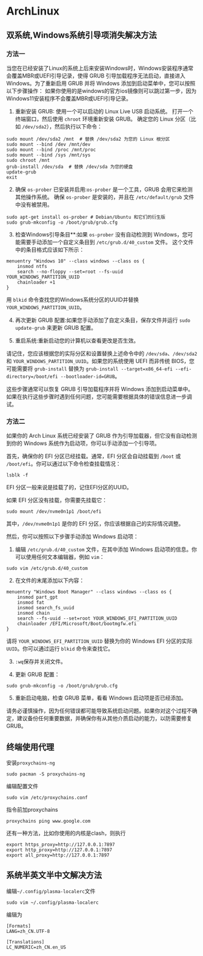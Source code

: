 # ArchLinux
## 双系统,Windows系统引导项消失解决方法
### 方法一
当您在已经安装了Linux的系统上后来安装Windows时，Windows安装程序通常会覆盖MBR或UEFI引导记录，使得 GRUB 引导加载程序无法启动，直接进入 Windows。为了重新启用 GRUB 并将 Windows 添加到启动菜单中，您可以按照以下步骤操作：
如果你使用的是windows的官方ios镜像则可以跳过第一步，因为Windows11安装程序不会覆盖MBR或UEFI引导记录。
1. 重新安装 GRUB:
使用一个可以启动的 Linux Live USB 启动系统。
打开一个终端窗口，然后使用 `chroot` 环境重新安装 GRUB。
确定您的 Linux 分区（比如 `/dev/sda2`），然后执行以下命令：
```
sudo mount /dev/sda2 /mnt  # 替换 /dev/sda2 为您的 Linux 根分区
sudo mount --bind /dev /mnt/dev
sudo mount --bind /proc /mnt/proc
sudo mount --bind /sys /mnt/sys
sudo chroot /mnt
grub-install /dev/sda  # 替换 /dev/sda 为您的硬盘
update-grub
exit
```
2. 确保 `os-prober` 已安装并启用:`os-prober` 是一个工具，GRUB 会用它来检测其他操作系统。
确保 `os-prober` 是安装的，并且在 `/etc/default/grub` 文件中没有被禁用。
```
sudo apt-get install os-prober # Debian/Ubuntu 和它们的衍生版
sudo grub-mkconfig -o /boot/grub/grub.cfg
```
3. 检查Windows引导条目**:如果 `os-prober` 没有自动检测到 Windows，您可能需要手动添加一个自定义条目到 `/etc/grub.d/40_custom` 文件。
这个文件中的条目格式应该如下所示：
```
menuentry "Windows 10" --class windows --class os {
    insmod ntfs
    search --no-floppy --set=root --fs-uuid YOUR_WINDOWS_PARTITION_UUID
    chainloader +1
}
```
用 `blkid` 命令查找您的Windows系统分区的UUID并替换 `YOUR_WINDOWS_PARTITION_UUID`。

4. 再次更新 GRUB 配置:如果您手动添加了自定义条目，保存文件并运行 `sudo update-grub` 来更新 GRUB 配置。

5. 重启系统:重新启动您的计算机以查看更改是否生效。

请记住，您应该根据您的实际分区和设置替换上述命令中的 `/dev/sda`、`/dev/sda2` 和 `YOUR_WINDOWS_PARTITION_UUID`。如果您的系统使用 UEFI 而非传统 BIOS，您可能需要将 `grub-install` 替换为 `grub-install --target=x86_64-efi --efi-directory=/boot/efi --bootloader-id=GRUB`。

这些步骤通常可以恢复 GRUB 引导加载程序并将 Windows 添加到启动菜单中。如果在执行这些步骤时遇到任何问题，您可能需要根据具体的错误信息进一步调试。

### 方法二
如果你的 Arch Linux 系统已经安装了 GRUB 作为引导加载器，但它没有自动检测到你的 Windows 系统作为启动项，你可以手动添加一个引导项。

首先，确保你的 EFI 分区已经挂载。通常，EFI 分区会自动挂载到 `/boot` 或 `/boot/efi`。你可以通过以下命令检查挂载情况： 
```
lsblk -f
```
EFI 分区一般来说是挂载了的，记住EFI分区的UUID。

如果 EFI 分区没有挂载，你需要先挂载它：
```
sudo mount /dev/nvme0n1p1 /boot/efi
```
其中，`/dev/nvme0n1p1` 是你的 EFI 分区，你应该根据自己的实际情况调整。

然后，你可以按照以下步骤手动添加 Windows 启动项：

1. 编辑 `/etc/grub.d/40_custom` 文件，在其中添加 Windows 启动项的信息。你可以使用任何文本编辑器，例如 `vim`：
```
sudo vim /etc/grub.d/40_custom
```
2. 在文件的末尾添加以下内容：
```
menuentry "Windows Boot Manager" --class windows --class os {
    insmod part_gpt
    insmod fat
    insmod search_fs_uuid
    insmod chain
    search --fs-uuid --set=root YOUR_WINDOWS_EFI_PARTITION_UUID
    chainloader /EFI/Microsoft/Boot/bootmgfw.efi
}
```

请将 `YOUR_WINDOWS_EFI_PARTITION_UUID` 替换为你的 Windows EFI 分区的实际 `UUID`。你可以通过运行 `blkid` 命令来查找它。

3. `:wq`保存并关闭文件。

4. 更新 GRUB 配置：
```
sudo grub-mkconfig -o /boot/grub/grub.cfg
```
5. 重新启动电脑，检查 GRUB 菜单，看看 Windows 启动项是否已经添加。

请务必谨慎操作，因为任何错误都可能导致系统启动问题。如果你对这个过程不确定，建议备份任何重要数据，并确保你有从其他介质启动的能力，以防需要修复 GRUB。

## 终端使用代理
安装`proxychains-ng`
```
sudo pacman -S proxychains-ng
```
编辑配置文件 
```
sudo vim /etc/proxychains.conf
```
指令前加proxychains
```
proxychains ping www.google.com
```
还有一种方法，比如你使用的内核是clash，则执行
```
export https_proxy=http://127.0.0.1:7897
export http_proxy=http://127.0.0.1:7897
export all_proxy=http://127.0.0.1:7897
```
## 系统半英文半中文解决方法
编辑`~/.config/plasma-localerc`文件
```
sudo vim ~/.config/plasma-localerc
```
编辑为
```
[Formats]
LANG=zh_CN.UTF-8

[Translations]
LC_NUMERIC=zh_CN.en_US
```
